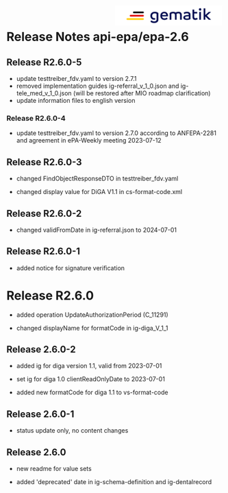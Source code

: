 <img align="right" width="250" height="47" src="images/Gematik_Logo_Flag_With_Background.png"/> <br/>    
 
# Release Notes api-epa/epa-2.6
## Release R2.6.0-5

- update testtreiber_fdv.yaml to version 2.7.1
- removed implementation guides ig-referral_v_1_0.json and ig-tele_med_v_1_0.json (will be restored after MIO roadmap clarification)
- update information files to english version

### Release R2.6.0-4
- update testtreiber_fdv.yaml to version 2.7.0 according to ANFEPA-2281 and agreement in ePA-Weekly meeting 2023-07-12

## Release R2.6.0-3
- changed FindObjectResponseDTO in testtreiber_fdv.yaml

- changed display value for DiGA V1.1 in cs-format-code.xml

## Release R2.6.0-2
- changed validFromDate in ig-referral.json to 2024-07-01

## Release R2.6.0-1
- added notice for signature verification

# Release R2.6.0
- added operation UpdateAuthorizationPeriod (C_11291)

- changed displayName for formatCode in ig-diga_V_1_1

## Release 2.6.0-2
- added ig for diga version 1.1, valid from 2023-07-01

- set ig for diga 1.0 clientReadOnlyDate to 2023-07-01

- added new formatCode for diga 1.1 to vs-format-code

## Release 2.6.0-1
- status update only, no content changes

## Release 2.6.0
- new readme for value sets

- added 'deprecated' date in ig-schema-definition and ig-dentalrecord